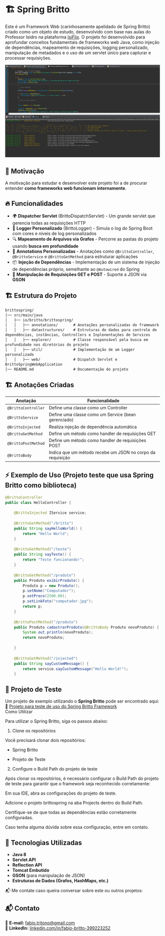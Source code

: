 # 🏗️ Spring Britto  

Este é um Framework Web (carinhosamente apelidado de Spring Britto) criado como um objeto de estudo, desenvolvido com base nas aulas do Professor Isidro na plataforma [IsiFlix](https://app.isiflix.com.br/). 
O projeto foi desenvolvido para aprofundar conceitos fundamentais de frameworks web Java, como injeção de dependências, mapeamento de requisições, logging personalizado, manipulação de metadados e o uso de um servlet único para capturar e processar requisições.

![Spring Britto](img/springbritto.jpeg)

## 🚀 Motivação  

A motivação para estudar e desenvolver este projeto foi a de procurar entender **como frameworks web funcionam internamente**.

## 🔥 Funcionalidades  

- 🌍 **Dispatcher Servlet** (BrittoDispatchServlet) - Um grande servlet que gerencia todas as requisições HTTP  
- 📜 **Logger Personalizado** (BrittoLogger) - Simula o log do Spring Boot com cores e níveis de log personalizados  
- 🔍 **Mapeamento de Arquivos via Grafos** - Percorre as pastas do projeto usando **busca em profundidade**  
- 🎯 **Annotations Personalizadas** - Anotações como `@BrittoController`, `@BrittoService` e `@BrittoGetMethod` para estruturar aplicações  
- 📦 **Injeção de Dependências** - Implementação de um sistema de injeção de dependências próprio, semelhante ao `@Autowired` do Spring  
- 🔄 **Manipulação de Requisições GET e POST** - Suporte a JSON via **GSON**  

## 🏗️ Estrutura do Projeto  

```
brittospring/
│── src/main/java
│   ├── io/britto/brittospring/
│   │   ├── annotations/       # Anotações personalizadas do framework
│   │   ├── datastructures/    # Estruturas de dados para controle de dependências, instâncias, Controllers e Inplenentações de Services
│   │   ├── explorer/          # Classe responsável pela busca em profundidade nos diretórios do projeto
│   │   ├── util/              # Implementação de um Logger personalizado
│   │   ├── web/               # Dispatch Servlet e BrittoSpringWebApplication
│── README.md                  # Documentação do projeto
```

## 🏗️ Anotações Criadas  

| Anotação             | Funcionalidade |
|----------------------|---------------|
| `@BrittoController`  | Define uma classe como um Controller |
| `@BrittoService`     | Define uma classe como um Service (bean gerenciado) |
| `@BrittoInjected`    | Realiza injeção de dependência automática |
| `@BrittoGetMethod`   | Define um método como handler de requisições GET |
| `@BrittoPostMethod`  | Define um método como handler de requisições POST |
| `@BrittoBody`        | Indica que um método recebe um JSON no corpo da requisição |

## ⚡ Exemplo de Uso  (Projeto teste que usa Spring Britto como biblioteca)

```java
@BrittoController
public class HelloController {
	
	@BrittoInjected IService service;

	@BrittoGetMethod("/britto")
	public String sayHelloWorld() {
		return "Hello World";
	}
	
	@BrittoGetMethod("/teste")
	public String sayTeste() {
		return "Teste funcionando!";
	}
	
	@BrittoGetMethod("/produto")
	public Produto exibirProduto() {
		Produto p = new Produto();
		p.setNome("Computador");
		p.setPreco(2500.00);
		p.setLinkFoto("computador.jpg");
		return p;
	}
	
	@BrittoPostMethod("/produto")
	public Produto cadastrarProduto(@BrittoBody Produto novoProduto) {
		System.out.println(novoProduto);
		return novoProduto;
		
	}
	
	@BrittoGetMethod("/injected")
	public String sayCustomMessage() {
		return service.sayCustomMessage("Hello World!");
	}
```

## 🔗 Projeto de Teste  

Um projeto de exemplo utilizando o **Spring Britto** pode ser encontrado aqui:  
🔗 [Projeto para teste de uso do Spring Britto Framework](https://github.com/FabioBritto/web-application-springbritto)  
Como Utilizar

Para utilizar o Spring Britto, siga os passos abaixo:

1. Clone os repositórios

Você precisará clonar dois repositórios:

- Spring Britto

- Projeto de Teste

2. Configure o Build Path do projeto de teste

Após clonar os repositórios, é necessário configurar o Build Path do projeto de teste para garantir que o framework seja reconhecido corretamente:

Em sua IDE, abra as configurações do projeto de teste.

Adicione o projeto brittospring na aba Projects dentro do Build Path.

Certifique-se de que todas as dependências estão corretamente configuradas.

Caso tenha alguma dúvida sobre essa configuração, entre em contato.

## 📜 Tecnologias Utilizadas  

- **Java 8**  
- **Servlet API**
- **Reflection API**
- **Tomcat Embutido**  
- **GSON** (para manipulação de JSON)  
- **Estruturas de Dados (Grafos, HashMaps, etc.)**  
 

📬 Me contate caso queira conversar sobre este ou outros projetos:

## 📬 Contato  
📧 **E-mail:** [fabio.tritono@gmail.com](mailto:fabio.tritono@gmail.com)  
🐙 **LinkedIn:** [linkedin.com/in/fabio-britto-399223252](https://www.linkedin.com/in/fabio-britto-399223252/)
